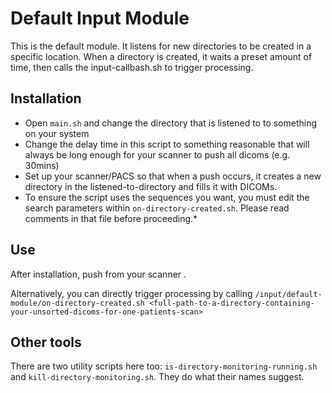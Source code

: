 # Default Input Module

This is the default module. It listens for new directories to be created in a specific location. When a directory is created, it waits a preset amount of time, then calls the input-callbash.sh to trigger processing.

## Installation

* Open `main.sh` and change the directory that is listened to to something on your system
* Change the delay time in this script to something reasonable that will always be long enough for your scanner to push all dicoms (e.g. 30mins)
* Set up your scanner/PACS so that when a push occurs, it creates a new directory in the listened-to-directory and fills it with DICOMs. 
* To ensure the script uses the sequences you want, you must edit the search parameters within `on-directory-created.sh`. Please read comments in that file before proceeding.*

## Use

After installation, push from your scanner .

Alternatively, you can directly trigger processing by calling `/input/default-module/on-directory-created.sh <full-path-to-a-directory-containing-your-unsorted-dicoms-for-one-patients-scan>` 

## Other tools

There are two utility scripts here too: `is-directory-monitoring-running.sh` and `kill-directory-monitoring.sh`. They do what their names suggest.
